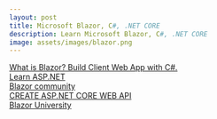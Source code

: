 ```yaml
---
layout: post
title: Microsoft Blazor, C#, .NET CORE
description: Learn Microsoft Blazor, C#, .NET CORE
image: assets/images/blazor.png
---
```

<section>
    <a href="https://dotnet.microsoft.com/apps/aspnet/web-apps/blazor" target="_blank">
        What is Blazor? Build Client Web App with C#.
    </a>
</section>
<section>
     <a href="https://dotnet.microsoft.com/learn/aspnet" target="_blank">
        Learn ASP.NET
    </a>
</section>
<section>
     <a href="https://github.com/AdrienTorris/awesome-blazor#introduction" target="_blank">
        Blazor community
    </a>
</section>
<section>
     <a href="https://docs.microsoft.com/en-us/aspnet/core/tutorials/first-web-api?view=aspnetcore-3.1&tabs=visual-studio-mac" target="_blank">
        CREATE ASP.NET CORE WEB API
    </a>
</section>
<section>
     <a href="https://blazor-university.com/overview/what-is-blazor/" target="_blank">
        Blazor University
    </a>
</section>

